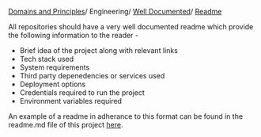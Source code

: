 [Domains and Principles](/principles)/ Engineering/ [Well Documented](/domains/engineering/well-documented/info)/ [Readme](/domains/engineering/well-documented/readme)

All repositories should have a very well documented readme which provide the following information to the reader - 

- Brief idea of the project along with relevant links
- Tech stack used
- System requirements
- Third party depenedencies or services used
- Deployment options
- Credentials required to run the project
- Environment variables required

An example of a readme in adherance to this format can be found in the readme.md file of this project [here](https://github.com/commutatus/awesome).

